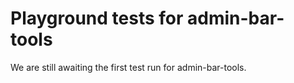 # Playground tests for admin-bar-tools
We are still awaiting the first test run for admin-bar-tools.
